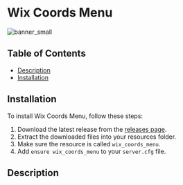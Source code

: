# Wix Coords Menu
![banner_small](https://github.com/user-attachments/assets/b7ac06ab-aee0-41ea-b7c0-d0b3c2cc18b2)

## Table of Contents
- [Description](#description)
- [Installation](#installation)

## Installation
To install Wix Coords Menu, follow these steps:
1. Download the latest release from the [releases page](https://github.com/Wix-Development/wix_coords_menu/releases).
2. Extract the downloaded files into your resources folder.
3. Make sure the resource is called `wix_coords_menu`.
4. Add `ensure wix_coords_menu` to your `server.cfg` file.

## Description

